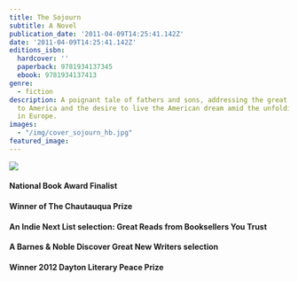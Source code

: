 ```yaml
---
title: The Sojourn
subtitle: A Novel
publication_date: '2011-04-09T14:25:41.142Z'
date: '2011-04-09T14:25:41.142Z'
editions_isbn:
  hardcover: ''
  paperback: 9781934137345
  ebook: 9781934137413
genre:
  - fiction
description: A poignant tale of fathers and sons, addressing the great immigration
  to America and the desire to live the American dream amid the unfolding tragedy
  in Europe.
images:
  - "/img/cover_sojourn_hb.jpg"
featured_image:
---
```

![](/img/nba_finalist.gif)

#### National Book Award Finalist

#### Winner of The Chautauqua Prize

#### An Indie Next List selection: Great Reads from Booksellers You Trust

#### A Barnes & Noble Discover Great New Writers selection

#### Winner 2012 Dayton Literary Peace Prize
